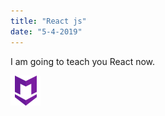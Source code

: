 ```yaml
---
title: "React js"
date: "5-4-2019"
---
```


I am going to teach you React now.

![alt text](https://github.com/adam-p/markdown-here/raw/master/src/common/images/icon48.png "Logo Title Text 1")
